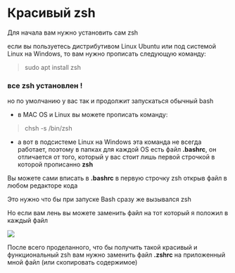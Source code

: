 # Красивый zsh

Для начала вам нужно установить сам zsh

если вы пользуетесь дистрибутивом Linux Ubuntu или под системой Linux на Windows, то вам нужно прописать следующую команду:

> sudo apt install zsh

### все zsh установлен !

но по умолчанию у вас так и продолжит запускаться обычный bash 

* в MAC OS и Linux вы можете прописать команду:

> chsh -s /bin/zsh

* а вот в подсистеме Linux на Windows эта команда не всегда работает, поэтому в папках для каждой OS есть файл **.bashrc**, он отличается от того, который у вас стоит лишь первой строчкой в которой прописанно **zsh** 

Вы можете сами вписать в **.bashrc** в первую строчку zsh открыв файл в любом редакторе кода 

Это нужно что бы при запуске Bash сразу же вызывался zsh

Но если вам лень вы можете заменить файл на тот который я положил в каждый файл 

![](https://wampi.ru/image/RbgbCHl)

После всего проделанного, что бы получить такой красивый и функциональный zsh вам нужно заменить файл **.zshrc** на приложенный мной файл (или скопировать содержимое)

